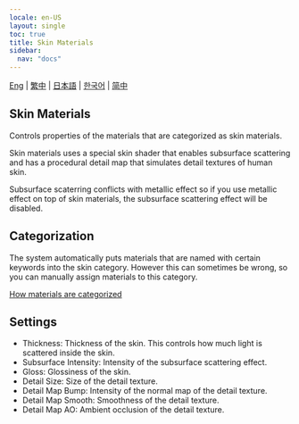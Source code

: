 ```yaml
---
locale: en-US
layout: single
toc: true
title: Skin Materials
sidebar:
  nav: "docs"
---
```

[Eng](/dancexr/features/material_skin) | [繁中](/tw/dancexr/features/material_skin) | [日本語](/jp/dancexr/features/material_skin) | [한국어](/kr/dancexr/features/material_skin) | [简中](/zh/dancexr/features/material_skin)


## Skin Materials
Controls properties of the materials that are categorized as skin materials.

Skin materials uses a special skin shader that enables subsurface scattering and has a procedural detail map that simulates detail textures of human skin.

Subsurface scaterring conflicts with metallic effect so if you use metallic effect on top of skin materials, the subsurface scattering effect will be disabled.

## Categorization
The system automatically puts materials that are named with certain keywords into the skin category. However this can sometimes be wrong, so you can manually assign materials to this category.

[How materials are categorized](material_settings.md#material-category)

## Settings
* Thickness: Thickness of the skin. This controls how much light is scattered inside the skin.
* Subsurface Intensity: Intensity of the subsurface scattering effect.
* Gloss: Glossiness of the skin.
* Detail Size: Size of the detail texture.
* Detail Map Bump: Intensity of the normal map of the detail texture.
* Detail Map Smooth: Smoothness of the detail texture.
* Detail Map AO: Ambient occlusion of the detail texture.
